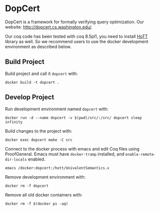 # DopCert
DopCert is a framework for formally verifying query optimization. 
Our website: http://dopcert.cs.washington.edu/.

Our coq code has been tested with coq 8.5pl1, you need to install [HoTT](https://github.com/HoTT/HoTT) library as well. So we recommend users to use the docker development environment as described below.

## Build Project

Build project and call it `dopcert` with:

    docker build -t dopcert .
 
## Develop Project
 
Run development environment named `dopcert` with:

    docker run -d --name dopcert -v $(pwd)/src/:/src/ dopcert sleep infinity
 
Build changes to the project with:

    docker exec dopcert make -C src

Connect to the docker process with emacs and edit Coq files using ProofGeneral.
Emacs must have `docker-tramp` installed, and `enable-remote-dir-locals` enabled.

    emacs /docker:dopcert:/hott/UnivalentSemantics.v

Remove development environment with:
    
    docker rm -f dopcert

Remove all old docker containers with:

    docker rm -f $(docker ps -aq)
